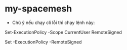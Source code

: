 # my-spacemesh
* Chú ý nếu chạy cli lỗi thì chạy lệnh này:

Set-ExecutionPolicy -Scope CurrentUser RemoteSigned

Set -ExecutionPolicy -RemoteSigned
